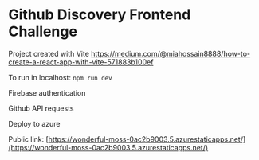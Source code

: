 # Github Discovery Frontend Challenge

Project created with Vite https://medium.com/@miahossain8888/how-to-create-a-react-app-with-vite-571883b100ef

To run in localhost: ```npm run dev```

Firebase authentication

Github API requests

Deploy to azure

Public link: [https://wonderful-moss-0ac2b9003.5.azurestaticapps.net/](https://wonderful-moss-0ac2b9003.5.azurestaticapps.net/)
